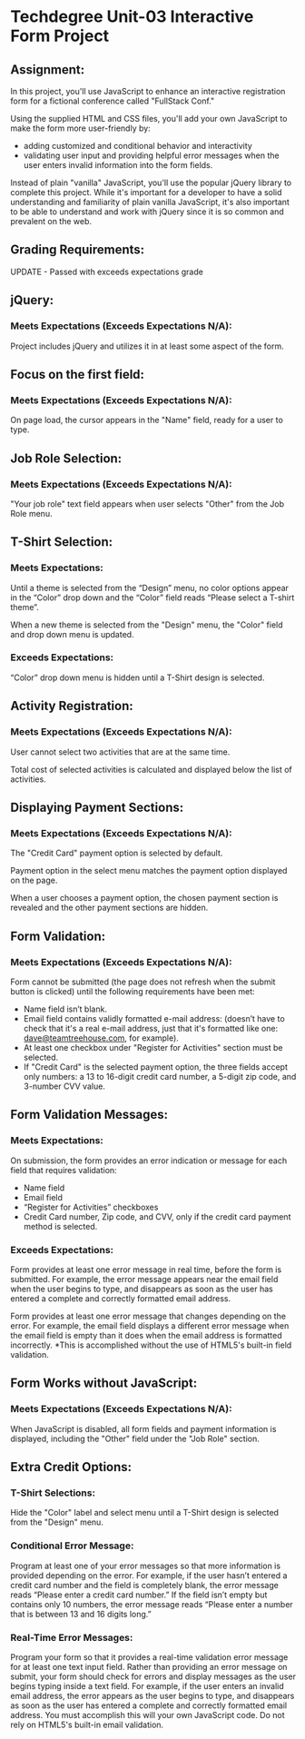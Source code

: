 # Techdegree Unit-03 Interactive Form Project

## Assignment:

In this project, you'll use JavaScript to enhance an interactive registration form for a fictional conference called "FullStack Conf."

Using the supplied HTML and CSS files, you'll add your own JavaScript to make the form more user-friendly by:

- adding customized and conditional behavior and interactivity
- validating user input and providing helpful error messages when the user enters invalid information into the form fields.

Instead of plain "vanilla" JavaScript, you'll use the popular jQuery library to complete this project. While it's important for a developer to have a solid understanding and familiarity of plain vanilla JavaScript, it's also important to be able to understand and work with jQuery since it is so common and prevalent on the web.

## Grading Requirements:

UPDATE - Passed with exceeds expectations grade

## jQuery:

### Meets Expectations (Exceeds Expectations N/A):

Project includes jQuery and utilizes it in at least some aspect of the form.

## Focus on the first field:

### Meets Expectations (Exceeds Expectations N/A):

On page load, the cursor appears in the "Name" field, ready for a user to type.

## Job Role Selection:

### Meets Expectations (Exceeds Expectations N/A):

"Your job role" text field appears when user selects "Other" from the Job Role menu.

## T-Shirt Selection:

### Meets Expectations:

Until a theme is selected from the “Design” menu, no color options appear in the “Color” drop down and the “Color” field reads “Please select a T-shirt theme”.

When a new theme is selected from the "Design" menu, the "Color" field and drop down menu is updated.

### Exceeds Expectations:

“Color” drop down menu is hidden until a T-Shirt design is selected.

## Activity Registration:

### Meets Expectations (Exceeds Expectations N/A):

User cannot select two activities that are at the same time.

Total cost of selected activities is calculated and displayed below the list of activities.

## Displaying Payment Sections:

### Meets Expectations (Exceeds Expectations N/A):

The "Credit Card" payment option is selected by default.

Payment option in the select menu matches the payment option displayed on the page.

When a user chooses a payment option, the chosen payment section is revealed and the other payment sections are hidden.

## Form Validation:

### Meets Expectations (Exceeds Expectations N/A):

Form cannot be submitted (the page does not refresh when the submit button is clicked) until the following requirements have been met:
- Name field isn’t blank.
- Email field contains validly formatted e-mail address: (doesn’t have to check that it's a real e-mail address, just that it's formatted like one: dave@teamtreehouse.com, for example).
- At least one checkbox under "Register for Activities" section must be selected.
- If "Credit Card" is the selected payment option, the three fields accept only numbers: a 13 to 16-digit credit card number, a 5-digit zip code, and 3-number CVV value.

## Form Validation Messages:

### Meets Expectations:

On submission, the form provides an error indication or message for each field that requires validation:
- Name field
- Email field
- “Register for Activities” checkboxes
- Credit Card number, Zip code, and CVV, only if the credit card payment method is selected.

### Exceeds Expectations:

Form provides at least one error message in real time, before the form is submitted. For example, the error message appears near the email field when the user begins to type, and disappears as soon as the user has entered a complete and correctly formatted email address.

Form provides at least one error message that changes depending on the error. For example, the email field displays a different error message when the email field is empty than it does when the email address is formatted incorrectly. *This is accomplished without the use of HTML5's built-in field validation.

## Form Works without JavaScript:

### Meets Expectations (Exceeds Expectations N/A):

When JavaScript is disabled, all form fields and payment information is displayed, including the "Other" field under the "Job Role" section.

## Extra Credit Options:

### T-Shirt Selections:

Hide the "Color" label and select menu until a T-Shirt design is selected from the "Design" menu.

### Conditional Error Message:

Program at least one of your error messages so that more information is provided depending on the error. For example, if the user hasn’t entered a credit card number and the field is completely blank, the error message reads “Please enter a credit card number.” If the field isn’t empty but contains only 10 numbers, the error message reads “Please enter a number that is between 13 and 16 digits long.”

### Real-Time Error Messages:

Program your form so that it provides a real-time validation error message for at least one text input field. Rather than providing an error message on submit, your form should check for errors and display messages as the user begins typing inside a text field. For example, if the user enters an invalid email address, the error appears as the user begins to type, and disappears as soon as the user has entered a complete and correctly formatted email address. You must accomplish this will your own JavaScript code. Do not rely on HTML5's built-in email validation.
